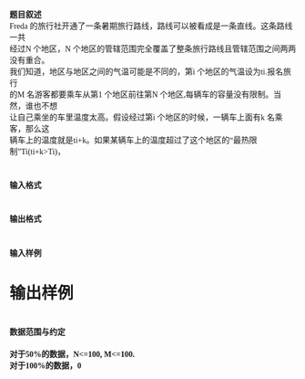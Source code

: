 
<span style="font-family:&#39;Microsoft YaHei&#39;;font-size:14px;"><strong>题目叙述</strong></span><br/>
<span style="font-family:&#39;Microsoft YaHei&#39;;font-size:14px;">Freda 的旅行社开通了一条暑期旅行路线，路线可以被看成是一条直线。这条路线一共</span><br/>
<span style="font-family:&#39;Microsoft YaHei&#39;;font-size:14px;">经过N 个地区，N 个地区的管辖范围完全覆盖了整条旅行路线且管辖范围之间两两没有重合。</span><br/>
<span style="font-family:&#39;Microsoft YaHei&#39;;font-size:14px;">我们知道，地区与地区之间的气温可能是不同的，第i 个地区的气温设为ti.报名旅行</span><br/>
<span style="font-family:&#39;Microsoft YaHei&#39;;font-size:14px;">的M 名游客都要乘车从第1 个地区前往第N 个地区,每辆车的容量没有限制。当然，谁也不想</span><br/>
<span style="font-family:&#39;Microsoft YaHei&#39;;font-size:14px;">让自己乘坐的车里温度太高。假设经过第i 个地区的时候，一辆车上面有k 名乘客，那么这</span><br/>
<span style="font-family:&#39;Microsoft YaHei&#39;;font-size:14px;">辆车上的温度就是ti+k。如果某辆车上的温度超过了这个地区的“最热限制”Ti(ti+k&gt;Ti)，</span><br/>

# </strong><strong><span style="font-size:14px;">输入格式</span>



# <span style="font-size:14px;">输出格式</span>



# <span style="font-size:14px;">输入样例</span>



# 输出样例



# <span style="font-size:14px;">数据范围与约定</span>


<p>
	<span style="font-family:&#39;Microsoft YaHei&#39;;font-size:16px;"><span style="font-size:14px;">对于50%的数据，N&lt;=100, M&lt;=100.</span><br/>
<span style="font-size:14px;"> 对于100%的数据，0</span><n<=10^5, 0<m<="10^6," 0<xi,ci,ti,ti<="10^6.&lt;/span"> </n<=10^5,></span> 
</p>
